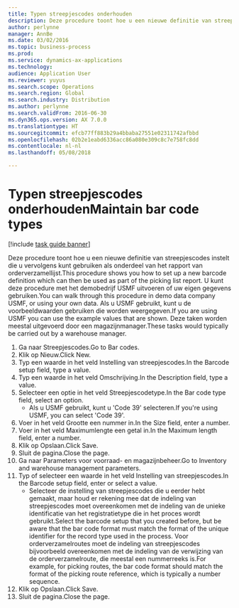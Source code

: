 ```yaml
---
title: Typen streepjescodes onderhouden
description: Deze procedure toont hoe u een nieuwe definitie van streepjescodes instelt die u vervolgens kunt gebruiken als onderdeel van het rapport van orderverzamellijst.
author: perlynne
manager: AnnBe
ms.date: 03/02/2016
ms.topic: business-process
ms.prod: 
ms.service: dynamics-ax-applications
ms.technology: 
audience: Application User
ms.reviewer: yuyus
ms.search.scope: Operations
ms.search.region: Global
ms.search.industry: Distribution
ms.author: perlynne
ms.search.validFrom: 2016-06-30
ms.dyn365.ops.version: AX 7.0.0
ms.translationtype: HT
ms.sourcegitcommit: efcb77ff883b29a4bbaba27551e02311742afbbd
ms.openlocfilehash: 02b2e1eabd6336acc86a080e309c8c7e758fc8dd
ms.contentlocale: nl-nl
ms.lasthandoff: 05/08/2018

---
```

# <a name="maintain-bar-code-types"></a><span data-ttu-id="8f482-103">Typen streepjescodes onderhouden</span><span class="sxs-lookup"><span data-stu-id="8f482-103">Maintain bar code types</span></span>

[!include [task guide banner](../../includes/task-guide-banner.md)]

<span data-ttu-id="8f482-104">Deze procedure toont hoe u een nieuwe definitie van streepjescodes instelt die u vervolgens kunt gebruiken als onderdeel van het rapport van orderverzamellijst.</span><span class="sxs-lookup"><span data-stu-id="8f482-104">This procedure shows you how to set up a new barcode definition which can then be used as part of the picking list report.</span></span> <span data-ttu-id="8f482-105">U kunt deze procedure met het demobedrijf USMF uitvoeren of uw eigen gegevens gebruiken.</span><span class="sxs-lookup"><span data-stu-id="8f482-105">You can walk through this procedure in demo data company USMF, or using your own data.</span></span> <span data-ttu-id="8f482-106">Als u USMF gebruikt, kunt u de voorbeeldwaarden gebruiken die worden weergegeven.</span><span class="sxs-lookup"><span data-stu-id="8f482-106">If you are using USMF you can use the example values that are shown.</span></span> <span data-ttu-id="8f482-107">Deze taken worden meestal uitgevoerd door een magazijnmanager.</span><span class="sxs-lookup"><span data-stu-id="8f482-107">These tasks would typically be carried out by a warehouse manager.</span></span>

1. <span data-ttu-id="8f482-108">Ga naar Streepjescodes.</span><span class="sxs-lookup"><span data-stu-id="8f482-108">Go to Bar codes.</span></span>
2. <span data-ttu-id="8f482-109">Klik op Nieuw.</span><span class="sxs-lookup"><span data-stu-id="8f482-109">Click New.</span></span>
3. <span data-ttu-id="8f482-110">Typ een waarde in het veld Instelling van streepjescodes.</span><span class="sxs-lookup"><span data-stu-id="8f482-110">In the Barcode setup field, type a value.</span></span>
4. <span data-ttu-id="8f482-111">Typ een waarde in het veld Omschrijving.</span><span class="sxs-lookup"><span data-stu-id="8f482-111">In the Description field, type a value.</span></span>
5. <span data-ttu-id="8f482-112">Selecteer een optie in het veld Streepjescodetype.</span><span class="sxs-lookup"><span data-stu-id="8f482-112">In the Bar code type field, select an option.</span></span>
    * <span data-ttu-id="8f482-113">Als u USMF gebruikt, kunt u 'Code 39' selecteren.</span><span class="sxs-lookup"><span data-stu-id="8f482-113">If you're using USMF, you can select 'Code 39'.</span></span>  
6. <span data-ttu-id="8f482-114">Voer in het veld Grootte een nummer in.</span><span class="sxs-lookup"><span data-stu-id="8f482-114">In the Size field, enter a number.</span></span>
7. <span data-ttu-id="8f482-115">Voer in het veld Maximumlengte een getal in.</span><span class="sxs-lookup"><span data-stu-id="8f482-115">In the Maximum length field, enter a number.</span></span>
8. <span data-ttu-id="8f482-116">Klik op Opslaan.</span><span class="sxs-lookup"><span data-stu-id="8f482-116">Click Save.</span></span>
9. <span data-ttu-id="8f482-117">Sluit de pagina.</span><span class="sxs-lookup"><span data-stu-id="8f482-117">Close the page.</span></span>
10. <span data-ttu-id="8f482-118">Ga naar Parameters voor voorraad- en magazijnbeheer.</span><span class="sxs-lookup"><span data-stu-id="8f482-118">Go to Inventory and warehouse management parameters.</span></span>
11. <span data-ttu-id="8f482-119">Typ of selecteer een waarde in het veld Instelling van streepjescodes.</span><span class="sxs-lookup"><span data-stu-id="8f482-119">In the Barcode setup field, enter or select a value.</span></span>
    * <span data-ttu-id="8f482-120">Selecteer de instelling van streepjescodes die u eerder hebt gemaakt, maar houd er rekening mee dat de indeling van streepjescodes moet overeenkomen met de indeling van de unieke identificatie van het registratietype die in het proces wordt gebruikt.</span><span class="sxs-lookup"><span data-stu-id="8f482-120">Select the barcode setup that you created before, but be aware that the bar code format must match the format of the unique identifier for the record type used in the process.</span></span> <span data-ttu-id="8f482-121">Voor orderverzamelroutes moet de indeling van streepjescodes bijvoorbeeld overeenkomen met de indeling van de verwijzing van de orderverzamelroute, die meestal een nummerreeks is.</span><span class="sxs-lookup"><span data-stu-id="8f482-121">For example, for picking routes, the bar code format should match the format of the picking route reference, which is typically a number sequence.</span></span>  
12. <span data-ttu-id="8f482-122">Klik op Opslaan.</span><span class="sxs-lookup"><span data-stu-id="8f482-122">Click Save.</span></span>
13. <span data-ttu-id="8f482-123">Sluit de pagina.</span><span class="sxs-lookup"><span data-stu-id="8f482-123">Close the page.</span></span>

